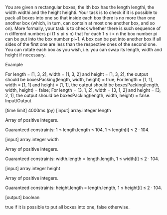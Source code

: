 You are given n rectangular boxes, the ith box has the length lengthi, the width widthi and the height heighti. Your task is to check if it is possible to pack all boxes into one so that inside each box there is no more than one another box (which, in turn, can contain at most one another box, and so on). More formally, your task is to check whether there is such sequence of n different numbers pi (1 ≤ pi ≤ n) that for each 1 ≤ i < n the box number pi can be put into the box number pi+1.
A box can be put into another box if all sides of the first one are less than the respective ones of the second one. You can rotate each box as you wish, i.e. you can swap its length, width and height if necessary.

Example

For length = [1, 3, 2], width = [1, 3, 2] and height = [1, 3, 2], the output should be
boxesPacking(length, width, height) = true;
For length = [1, 1], width = [1, 1] and height = [1, 1], the output should be
boxesPacking(length, width, height) = false;
For length = [3, 1, 2], width = [3, 1, 2] and height = [3, 2, 1], the output should be
boxesPacking(length, width, height) = false.
Input/Output

[time limit] 4000ms (py)
[input] array.integer length

Array of positive integers.

Guaranteed constraints:
1 ≤ length.length ≤ 104,
1 ≤ length[i] ≤ 2 · 104.

[input] array.integer width

Array of positive integers.

Guaranteed constraints:
width.length = length.length,
1 ≤ width[i] ≤ 2 · 104.

[input] array.integer height

Array of positive integers.

Guaranteed constraints:
height.length = length.length,
1 ≤ height[i] ≤ 2 · 104.

[output] boolean

true if it is possible to put all boxes into one, false otherwise.
